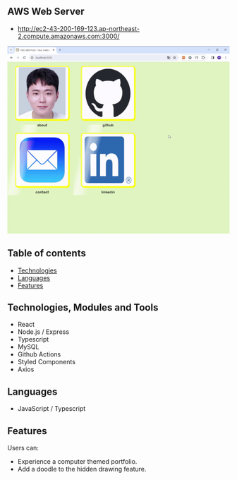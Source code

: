 ## AWS Web Server

- http://ec2-43-200-169-123.ap-northeast-2.compute.amazonaws.com:3000/

![alt text](https://github.com/happy-smilely/learning-nodejs-react/blob/main/design/folio.gif?raw=true)

## Table of contents

- [Technologies](#technologies)
- [Languages](#languages)
- [Features](#features)

## Technologies, Modules and Tools

- React
- Node.js / Express
- Typescript
- MySQL
- Github Actions
- Styled Components
- Axios

## Languages

- JavaScript / Typescript

## Features

Users can:

- Experience a computer themed portfolio.
- Add a doodle to the hidden drawing feature.
